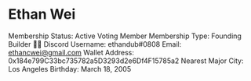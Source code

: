 # Ethan Wei

Membership Status: Active Voting Member
Membership Type: Founding Builder 🧑‍🚀 
Discord Username: ethandub#0808
Email: ethancwei@gmail.com
Wallet Address: 0x184e799C33bc735782a5D3293d2e6Df4F15785a2
Nearest Major City: Los Angeles
Birthday: March 18, 2005